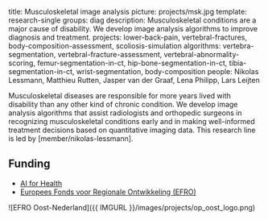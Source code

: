 title: Musculoskeletal image analysis
picture: projects/msk.jpg
template: research-single
groups: diag
description: Musculoskeletal conditions are a major cause of disability. We develop image analysis algorithms to improve diagnosis and treatment.
projects: lower-back-pain, vertebral-fractures, body-composition-assessment, scoliosis-simulation
algorithms: vertebra-segmentation, vertebral-fracture-assessment, vertebral-abnormality-scoring, femur-segmentation-in-ct, hip-bone-segmentation-in-ct, tibia-segmentation-in-ct, wrist-segmentation, body-composition
people: Nikolas Lessmann, Matthieu Rutten, Jasper van der Graaf, Lena Philipp, Lars Leijten

Musculoskeletal diseases are responsible for more years lived with disability than any other kind of chronic condition. We develop image analysis algorithms that assist radiologists and orthopedic surgeons in recognizing musculoskeletal conditions early and in making well-informed treatment decisions based on quantitative imaging data. This research line is led by [member/nikolas-lessmann].

## Funding
* [AI for Health](https://www.ai-for-health.nl/)
* [Europees Fonds voor Regionale Ontwikkeling (EFRO)](http://www.op-oost.eu/)

![EFRO Oost-Nederland]({{ IMGURL }}/images/projects/op_oost_logo.png)

